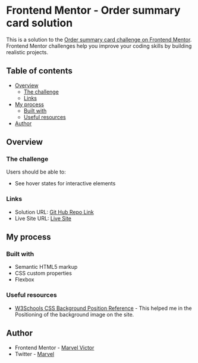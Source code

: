 # Frontend Mentor - Order summary card solution

This is a solution to the [Order summary card challenge on Frontend Mentor](https://www.frontendmentor.io/challenges/order-summary-component-QlPmajDUj). Frontend Mentor challenges help you improve your coding skills by building realistic projects. 

## Table of contents

- [Overview](#overview)
  - [The challenge](#the-challenge)
  - [Links](#links)
- [My process](#my-process)
  - [Built with](#built-with)
  - [Useful resources](#useful-resources)
- [Author](#author)


## Overview

### The challenge

Users should be able to:

- See hover states for interactive elements


### Links

- Solution URL: [Git Hub Repo Link](https://github.com/Mharvel13/Order-Summary-Component)
- Live Site URL: [Live Site ](https://mharvel13.github.io/Order-Summary-Component/)

## My process

### Built with

- Semantic HTML5 markup
- CSS custom properties
- Flexbox


### Useful resources

- [W3Schools CSS Background Position Reference]([https://www.example.com](https://www.w3schools.com/cssref/pr_background-position.asp)) - This helped me in the Positioning of the background image on the site.


## Author

- Frontend Mentor - [Marvel Victor](https://www.frontendmentor.io/profile/Mharvel13)
- Twitter - [Marvel](https://twitter.com/Mharvel_O)


